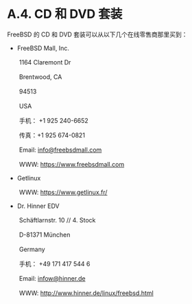 # A.4. CD 和 DVD 套装


FreeBSD 的 CD 和 DVD 套装可以从以下几个在线零售商那里买到：

* FreeBSD Mall, Inc. 

　　1164 Claremont Dr 
  
  　　Brentwood, CA 
  
  　　94513 
  
  　　USA 

　　手机： +1 925 240-6652 

　　传真：+1 925 674-0821 

　　Email: info@freebsdmall.com 

　　WWW: https://www.freebsdmall.com

* Getlinux 

　　WWW: https://www.getlinux.fr/

* Dr. Hinner EDV 

　　Schäftlarnstr. 10 // 4. Stock 

　　D-81371 München 
  
  　　Germany 

　　手机： +49 171 417 544 6 

　　Email: infow@hinner.de 

　　WWW: http://www.hinner.de/linux/freebsd.html
